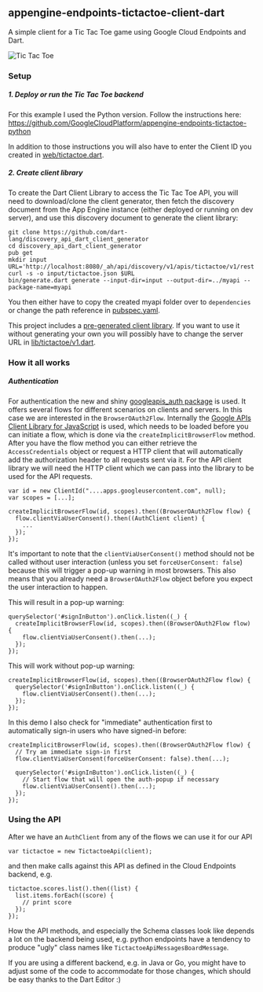 <h2 itemprop="name">appengine-endpoints-tictactoe-client-dart</h2>

<p itemprop="description">A simple client for a Tic Tac Toe game using Google Cloud Endpoints and Dart.</p>

<img src="https://lh3.googleusercontent.com/-GrxTG9h2fnw/VCFpQM4zKCI/AAAAAAACS7M/uFD4s-75UP8/w1024/tictactoe.png" itemprop="image" alt="Tic Tac Toe">


### Setup

##### 1. Deploy or run the Tic Tac Toe backend

For this example I used the Python version.
Follow the instructions here: https://github.com/GoogleCloudPlatform/appengine-endpoints-tictactoe-python

In addition to those instructions you will also have to enter the Client ID you created in [web/tictactoe.dart](web/tictactoe.dart#L13).

##### 2. Create client library

To create the Dart Client Library to access the Tic Tac Toe API, you will need to download/clone the client generator,
then fetch the discovery document from the App Engine instance (either deployed or running on dev server),
and use this discovery document to generate the client library:

```
git clone https://github.com/dart-lang/discovery_api_dart_client_generator
cd discovery_api_dart_client_generator
pub get
mkdir input
URL='http://localhost:8080/_ah/api/discovery/v1/apis/tictactoe/v1/rest'
curl -s -o input/tictactoe.json $URL
bin/generate.dart generate --input-dir=input --output-dir=../myapi --package-name=myapi
```

You then either have to copy the created myapi folder over to `dependencies` or change the path reference in [pubspec.yaml](pubspec.yaml#L12).

This project includes a [pre-generated client library](dependencies/myapi). If you want to use it without generating your own you will possibly have to change the server URL in [lib/tictactoe/v1.dart](dependencies/myapi/lib/tictactoe/v1.dart#L28).


### How it all works

##### Authentication

For authentication the new and shiny [googleapis_auth package](https://pub.dartlang.org/packages/googleapis_auth) is used. It offers several flows for different scenarios on clients and servers. In this case we are interested in the `BrowserOAuth2Flow`.
Internally the [Google APIs Client Library for JavaScript](https://developers.google.com/api-client-library/javascript/) is used, which needs to be loaded before you can initiate a flow, which is done via the `createImplicitBrowserFlow` method. After you have the flow method you can either retrieve the `AccessCredentials` object or request a HTTP client that will automatically add the authorization header to all requests sent via it. For the API client library we will need the HTTP client which we can pass into the library to be used for the API requests.

```
var id = new ClientId("....apps.googleusercontent.com", null);
var scopes = [...];

createImplicitBrowserFlow(id, scopes).then((BrowserOAuth2Flow flow) {
  flow.clientViaUserConsent().then((AuthClient client) {
    ...
  });
});
```

It's important to note that the `clientViaUserConsent()` method should not be called without user interaction (unless you set `forceUserConsent: false`) because this will trigger a pop-up warning in most browsers. This also means that you already need a `BrowserOAuth2Flow` object before you expect the user interaction to happen.

This will result in a pop-up warning:
```
querySelector('#signInButton').onClick.listen((_) {
  createImplicitBrowserFlow(id, scopes).then((BrowserOAuth2Flow flow) {
    flow.clientViaUserConsent().then(...);
  });
});
```

This will work without pop-up warning:
```
createImplicitBrowserFlow(id, scopes).then((BrowserOAuth2Flow flow) {
  querySelector('#signInButton').onClick.listen((_) {
    flow.clientViaUserConsent().then(...);
  });
});
```

In this demo I also check for "immediate" authentication first to automatically sign-in users who have signed-in before:

```
createImplicitBrowserFlow(id, scopes).then((BrowserOAuth2Flow flow) {
  // Try am immediate sign-in first
  flow.clientViaUserConsent(forceUserConsent: false).then(...);

  querySelector('#signInButton').onClick.listen((_) {
    // Start flow that will open the auth-popup if necessary
    flow.clientViaUserConsent().then(...);
  });
});
```

### Using the API

After we have an `AuthClient` from any of the flows we can use it for our API

```
var tictactoe = new TictactoeApi(client);
```

and then make calls against this API as defined in the Cloud Endpoints backend, e.g.

```
tictactoe.scores.list().then((list) {
  list.items.forEach((score) {
    // print score
  });
});
```

How the API methods, and especially the Schema classes look like depends a lot on the backend being used,
e.g. python endpoints have a tendency to produce "ugly" class names like `TictactoeApiMessagesBoardMessage`.

If you are using a different backend, e.g. in Java or Go, you might have to adjust some of the code to accommodate for those changes, which should be easy thanks to the Dart Editor :)
